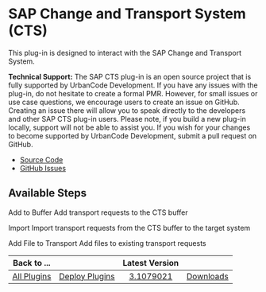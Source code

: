 
SAP Change and Transport System (CTS)
=====================================


This plug-in is designed to interact with the SAP Change and Transport System.



**Technical Support:** The SAP CTS 
plug-in is an open source project that is fully supported by UrbanCode Development. If you have any issues with the 
plug-in, do not hesitate to create a formal PMR. However, for small issues or use case questions, we encourage users to 
create an issue on GitHub. Creating an issue there will allow you to speak directly to the developers and other SAP CTS 
plug-in users. Please note, if you build a new plug-in locally, support will not be able to assist you. If you wish for 
your changes to become supported by UrbanCode Development, submit a pull request on GitHub.


* [Source 
Code](https://github.com/IBM-UrbanCode/SAP-CTS)
* [GitHub Issues](https://github.com/IBM-UrbanCode/SAP-CTS/issues)




Available Steps
---------------


Add to Buffer Add transport requests to the CTS buffer


Import Import transport 
requests from the CTS buffer to the target system


Add File to Transport Add files to existing transport requests






|Back to ...||Latest Version||
| :---: | :---: | :---: | :---: |
|[All Plugins](../../index.md)|[Deploy Plugins](../README.md)|[3.1079021](https://raw.githubusercontent.com/UrbanCode/IBM-UCD-PLUGINS/main/files/SAP-CTS/SAP-CTS-3.1079021.zip)|[Downloads](downloads.md)|
